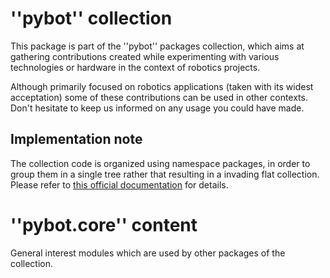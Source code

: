''pybot'' collection
====================

This package is part of the ''pybot'' packages collection, which aims
at gathering contributions created while experimenting with various technologies or
hardware in the context of robotics projects.

Although primarily focused on robotics applications (taken with its widest acceptation)
some of these contributions can be used in other contexts. Don't hesitate to keep us informed
on any usage you could have made.

Implementation note
-------------------

The collection code is organized using namespace packages, in order to group them in
a single tree rather that resulting in a invading flat collection. Please refer to [this official
documentation](https://www.python.org/dev/peps/pep-0382/) for details.

''pybot.core'' content
======================

General interest modules which are used by other packages of the collection.




